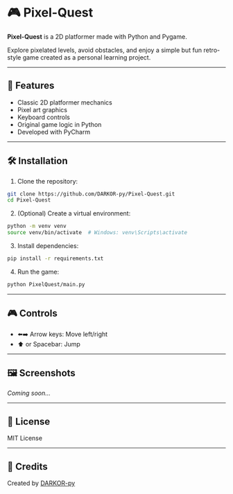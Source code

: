 # 🎮 Pixel-Quest

**Pixel-Quest** is a 2D platformer made with Python and Pygame.

Explore pixelated levels, avoid obstacles, and enjoy a simple but fun retro-style game created as a personal learning project.

---

## 🚀 Features

- Classic 2D platformer mechanics
- Pixel art graphics
- Keyboard controls
- Original game logic in Python
- Developed with PyCharm

---

## 🛠 Installation

1. Clone the repository:

```bash
git clone https://github.com/DARKOR-py/Pixel-Quest.git
cd Pixel-Quest
```

2. (Optional) Create a virtual environment:

```bash
python -m venv venv
source venv/bin/activate  # Windows: venv\Scripts\activate
```

3. Install dependencies:

```bash
pip install -r requirements.txt
```

4. Run the game:

```bash
python PixelQuest/main.py
```

---

## 🎮 Controls

- ⬅️➡️ Arrow keys: Move left/right  
- ⬆️ or Spacebar: Jump

---

## 🖼 Screenshots

*Coming soon...*

---

## 📄 License

MIT License

---

## 🙌 Credits

Created by [DARKOR-py](https://github.com/DARKOR-py)
